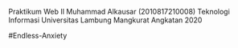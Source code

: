 Praktikum Web II Muhammad Alkausar (2010817210008) Teknologi Informasi Universitas Lambung Mangkurat Angkatan 2020

#Endless-Anxiety
